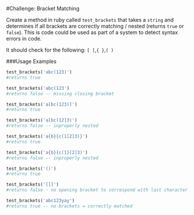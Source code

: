 #Challenge: Bracket Matching

Create a method in ruby called `test_brackets` that takes a `string` and determines if all brackets are correctly matching / nested (returns `true` or `false`). This is code could be used as part of a system to detect syntax errors in code.

It should check for the following: `[ ]`,`{ }`,`( )`

###Usage Examples

```rb
test_brackets('abc(123)')
#returns true

test_brackets('abc(123')
#returns false -- missing closing bracket

test_brackets('a[bc(123)]')
#returns true

test_brackets('a[bc(12]3)')
#returns false -- inproperly nested

test_brackets('a{b}{c(1[2]3)}')
#returns true

test_brackets('a{b}{c(1}[2]3)')
#returns false -- inproperly nested

test_brackets('()')
#returns true

test_brackets('[]]')
#returns false - no opening bracket to correspond with last character

test_brackets('abc123yay')
#returns true -- no brackets = correctly matched
```
